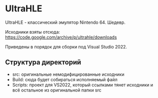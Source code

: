 # UltraHLE

UltraHLE - классический эмулятор Nintendo 64. Шедевр.

Исходники взяты отсюда: https://code.google.com/archive/p/ultrahle/downloads

Приведены в порядок для сборки под Visual Studio 2022.

## Структура директорий

- src: оригинальные немодифицированные исходники
- Build: сюда будет собираться исполняемый файл
- Scripts: проект для VS2022, который ссылками тянет исходники и всё остальное из оригинальной папки src
